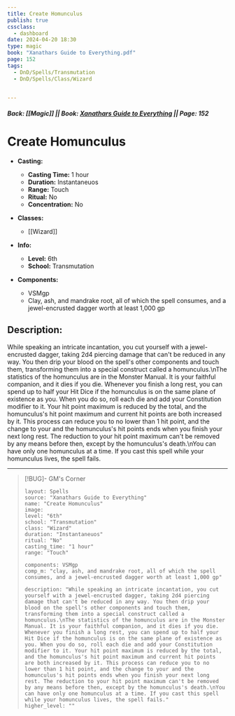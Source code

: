 ```yaml
---
title: Create Homunculus
publish: true
cssclass:
  - dashboard
date: 2024-04-20 18:30
type: magic
book: "Xanathars Guide to Everything.pdf"
page: 152
tags:
  - DnD/Spells/Transmutation
  - DnD/Spells/Class/Wizard


---
```


##### Back: [[Magic]] || Book: [Xanathars Guide to Everything](https://drive.google.com/drive/folders/1O5bhpYizcIT5xxAoLOuzCRht_PVS7VSG?usp=sharing) || Page: 152

# Create Homunculus

- **Casting:**
    - **Casting Time:** 1 hour
    - **Duration:** Instantaneuos
    - **Range:** Touch
    - **Ritual:** No
    - **Concentration:** No
- **Classes:**
    - [[Wizard]]

- **Info:**
    - **Level:** 6th
    - **School:** Transmutation
- **Components:**
    - VSMgp
    - Clay, ash, and mandrake root, all of which the spell consumes, and a jewel-encrusted dagger worth at least 1,000 gp

## Description:
While speaking an intricate incantation, you cut yourself with a jewel-encrusted dagger, taking 2d4 piercing damage that can't be reduced in any way. You then drip your blood on the spell's other components and touch them, transforming them into a special construct called a homunculus.\nThe statistics of the homunculus are in the Monster Manual. It is your faithful companion, and it dies if you die. Whenever you finish a long rest, you can spend up to half your Hit Dice if the homunculus is on the same plane of existence as you. When you do so, roll each die and add your Constitution modifier to it. Your hit point maximum is reduced by the total, and the homunculus's hit point maximum and current hit points are both increased by it. This process can reduce you to no lower than 1 hit point, and the change to your and the homunculus's hit points ends when you finish your next long rest. The reduction to your hit point maximum can't be removed by any means before then, except by the homunculus's death.\nYou can have only one homunculus at a time. If you cast this spell while your homunculus lives, the spell fails.



---

> [!BUG]- GM's Corner
>
> ```statblock
> layout: Spells
> source: "Xanathars Guide to Everything"
> name: "Create Homunculus"
> image: 
> level: "6th"
> school: "Transmutation"
> class: "Wizard"
> duration: "Instantaneuos"
> ritual: "No"
> casting_time: "1 hour"
> range: "Touch"
>
> components: VSMgp
> comp_m: "clay, ash, and mandrake root, all of which the spell consumes, and a jewel-encrusted dagger worth at least 1,000 gp"
>
> description: "While speaking an intricate incantation, you cut yourself with a jewel-encrusted dagger, taking 2d4 piercing damage that can't be reduced in any way. You then drip your blood on the spell's other components and touch them, transforming them into a special construct called a homunculus.\nThe statistics of the homunculus are in the Monster Manual. It is your faithful companion, and it dies if you die. Whenever you finish a long rest, you can spend up to half your Hit Dice if the homunculus is on the same plane of existence as you. When you do so, roll each die and add your Constitution modifier to it. Your hit point maximum is reduced by the total, and the homunculus's hit point maximum and current hit points are both increased by it. This process can reduce you to no lower than 1 hit point, and the change to your and the homunculus's hit points ends when you finish your next long rest. The reduction to your hit point maximum can't be removed by any means before then, except by the homunculus's death.\nYou can have only one homunculus at a time. If you cast this spell while your homunculus lives, the spell fails."
> higher_level: ""
> ```
